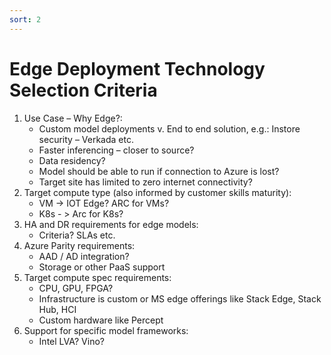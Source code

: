 ```yaml
---
sort: 2
---
```

# Edge Deployment Technology Selection Criteria

1. Use Case – Why Edge?:
    * Custom model deployments v. End to end solution, e.g.: Instore security – Verkada etc. 
    * Faster inferencing – closer to source?
    * Data residency? 
    * Model should be able to run if connection to Azure is lost?
    * Target site has limited to zero internet connectivity?
2. Target compute type (also informed by customer skills maturity): 
    * VM  -> IOT Edge? ARC for VMs?
    * K8s - > Arc for K8s?
3. HA and DR requirements for edge models:
    * Criteria? SLAs etc. 
4. Azure Parity requirements:
    * AAD / AD integration?
    * Storage or other PaaS support
5. Target compute spec requirements:
    * CPU, GPU, FPGA?
    * Infrastructure is custom or MS edge offerings like Stack Edge, Stack Hub, HCI
    * Custom hardware like Percept
6. Support for specific model frameworks:
    * Intel LVA? Vino? 

